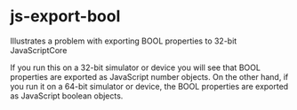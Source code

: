 js-export-bool
==============

Illustrates a problem with exporting BOOL properties to 32-bit JavaScriptCore

If you run this on a 32-bit simulator or device you will see that BOOL properties are exported as JavaScript number objects.
On the other hand, if you run it on a 64-bit simulator or device, the BOOL properties are exported as JavaScript boolean objects.

